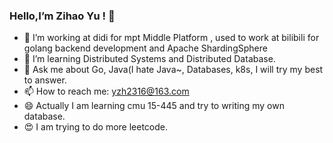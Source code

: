 ### Hello,I’m Zihao Yu ! 👋
- 🔭 I’m working at didi for mpt Middle Platform , used to work at bilibili for golang backend development and Apache ShardingSphere
- 🌱 I’m learning Distributed Systems and Distributed Database.
- 💬 Ask me about Go, Java(I hate Java~, Databases, k8s, I will try my best to answer.
- 📫 How to reach me: yzh2316@163.com
- 😄 Actually I am learning cmu 15-445 and try to writing my own database.
- 😍 I am trying to do more leetcode.

<!--
**Chovyyyyyy/Chovyyyyyy** is a ✨ _special_ ✨ repository because its `README.md` (this file) appears on your GitHub profile.

Here are some ideas to get you started:

- 🔭 I’m working at didi for mpt Middle Platform , used to work at bilibili for golang backend development and Apache ShardingSphere
- 🌱 I’m currently Distributed Systems and Distributed Database.
- 💬 Ask me about Ask me about Go, Java(I hate Java~, Databases, k8s, I will try my best to answer.
- 📫 How to reach me: yzh2316@163.com
- 😄 Actually I am learning cmu 15-445 and try to writing my own database.
- 😍 I am trying to do more leetcode.
-->
